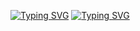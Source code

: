 <a href="https://git.io/typing-svg"><img src="https://readme-typing-svg.demolab.com?font=Segoe+UI&duration=1&pause=1000&color=FFFFFF&vCenter=true&random=false&width=435&lines=Leif" alt="Typing SVG" /></a>
<a href="https://git.io/typing-svg"><img src="https://readme-typing-svg.demolab.com?font=Segoe+UI&duration=1500&pause=1000&vCenter=true&random=true&width=435&lines=Junior+Developer;Eumel;Pythonio+Enjoyer;Sch%C3%BCler;Minecraft+Schwitzer;sad+Windows+User;proud+Raspberry+Pi+5+Owner;Cloudflare+Supporter;offical+Php+Hater;VsCode+User;Hamburg+lover;German" alt="Typing SVG" /></a>